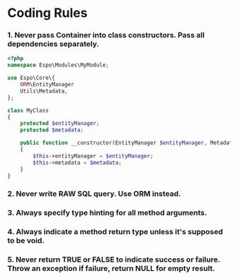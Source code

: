 # Coding Rules

### 1\. Never pass Container into class constructors. Pass all dependencies separately.

```php
<?php
namespace Espo\Modules\MyModule;

use Espo\Core\{
    ORM\EntityManager
    Utils\Metadata,
};

class MyClass
{
    protected $entityManager;    
    protected $metadata;

    public function __constructor(EntityManager $entityManager, Metadata $metadata)
    {
        $this->entityManager = $entityManager;
        $this->metadata = $metadata;
    }
}
```


### 2\. Never write RAW SQL query. Use ORM instead.

### 3\. Always specify type hinting for all method arguments.

### 4\. Always indicate a method return type unless it's supposed to be void.

### 5\. Never return TRUE or FALSE to indicate success or failure. Throw an exception if failure, return NULL for empty result.
